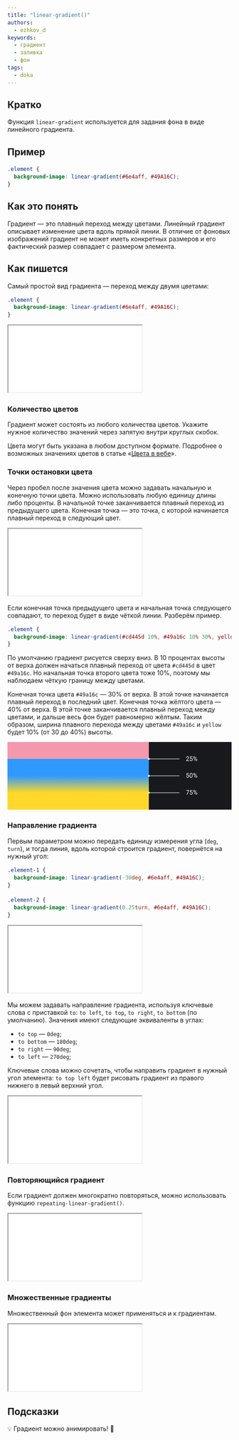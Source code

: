 ```yaml
---
title: "linear-gradient()"
authors:
  - ezhkov_d
keywords:
  - градиент
  - заливка
  - фон
tags:
  - doka
---
```


## Кратко

Функция `linear-gradient` используется для задания фона в виде линейного градиента.

## Пример

```css
.element {
  background-image: linear-gradient(#6e4aff, #49A16C);
}
```

## Как это понять

Градиент — это плавный переход между цветами. Линейный градиент описывает изменение цвета вдоль прямой линии. В отличие от фоновых изображений градиент не может иметь конкретных размеров и его фактический размер совпадает с размером элемента.

## Как пишется

Самый простой вид градиента — переход между двумя цветами:

```css
.element {
  background-image: linear-gradient(#6e4aff, #49A16C);
}
```

<iframe title="Линейный градиент — linear-gradient() — Дока" src="demos/gradient/index.html"></iframe>

### Количество цветов

Градиент может состоять из любого количества цветов. Укажите нужное количество значений через запятую внутри круглых скобок.

Цвета могут быть указана в любом доступном формате. Подробнее о возможных значениях цветов в статье «[Цвета в вебе](/css/web-colors)».

### Точки остановки цвета

Через пробел после значения цвета можно задавать начальную и конечную точки цвета. Можно использовать любую единицу длины либо проценты. В начальной точке заканчивается плавный переход из предыдущего цвета. Конечная точка — это точка, с которой начинается плавный переход в следующий цвет.

<iframe title="Линейный градиент с остановками цвета — linear-gradient() — Дока" src="demos/gradient-stops/index.html"></iframe>

Если конечная точка предыдущего цвета и начальная точка следующего совпадают, то переход будет в виде чёткой линии. Разберём пример.

```css
.element {
  background-image: linear-gradient(#cd445d 10%, #49a16c 10% 30%, yellow 40%);
}
```

По умолчанию градиент рисуется сверху вниз. В 10 процентах высоты от верха должен начаться плавный переход от цвета `#cd445d` в цвет `#49a16c`. Но начальная точка второго цвета тоже 10%, поэтому мы наблюдаем чёткую границу между цветами.

Конечная точка цвета `#49a16c` — 30% от верха. В этой точке начинается плавный переход в последний цвет. Конечная точка жёлтого цвета — 40% от верха. В этой точке заканчивается плавный переход между цветами, и дальше весь фон будет равномерно жёлтым. Таким образом, ширина плавного перехода между цветами `#49a16c` и `yellow` будет 10% (от 30 до 40%) высоты.

![Линейный градиент из красного, зелёного и жёлтого цветов](images/gradient-stops.png)

### Направление градиента

Первым параметром можно передать единицу измерения угла (`deg`, `turn`), и тогда линия, вдоль которой строится градиент, повернётся на нужный угол:

```css
.element-1 {
  background-image: linear-gradient(-30deg, #6e4aff, #49A16C);
}

.element-2 {
  background-image: linear-gradient(0.25turn, #6e4aff, #49A16C);
}
```

<iframe title="Линейный градиент с поворотом — linear-gradient() — Дока" src="demos/gradient-rotate/index.html"></iframe>

Мы можем задавать направление градиента, используя ключевые слова с приставкой `to`: `to left`, `to top`, `to right`, `to bottom` (по умолчанию). Значения имеют следующие эквиваленты в углах:

- `to top` — `0deg`;
- `to bottom` — `180deg`;
- `to right` — `90deg`;
- `to left` — `270deg`;

Ключевые слова можно сочетать, чтобы направить градиент в нужный угол элемента: `to top left` будет рисовать градиент из правого нижнего в левый верхний угол.

<iframe title="Линейный градиент с направлением — linear-gradient() — Дока" src="demos/gradient-direction/index.html"></iframe>

### Повторяющийся градиент

Если градиент должен многократно повторяться, можно использовать функцию `repeating-linear-gradient()`.

<iframe title="Повторяющийся линейный градиент — linear-gradient() — Дока" src="demos/gradient-repeat/index.html"></iframe>

### Множественные градиенты

Множественный фон элемента может применяться и к градиентам.

<iframe title="Множественный линейный градиент — linear-gradient() — Дока" src="demos/gradient-multiple/index.html"></iframe>

## Подсказки

💡 Градиент можно анимировать! 🥳
